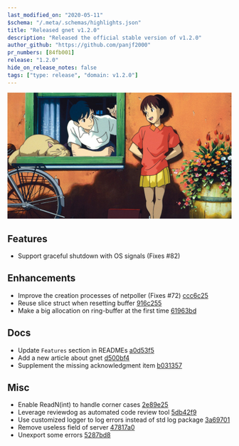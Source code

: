 ```yaml
---
last_modified_on: "2020-05-11"
$schema: "/.meta/.schemas/highlights.json"
title: "Released gnet v1.2.0"
description: "Released the official stable version of v1.2.0"
author_github: "https://github.com/panjf2000"
pr_numbers: [84fb001]
release: "1.2.0"
hide_on_release_notes: false
tags: ["type: release", "domain: v1.2.0"]
---
```


![](/img/gnet-v1-2-0.jpg)

## Features

- Support graceful shutdown with OS signals (Fixes #82)

## Enhancements

- Improve the creation processes of netpoller (Fixes #72) [ccc6c25](https://github.com/panjf2000/gnet/commit/ccc6c25923404195e7fba960d6cdfb57d3a7cea4)
- Reuse slice struct when resetting buffer [916c255](https://github.com/panjf2000/gnet/commit/916c255de373b3ff73eaa10cb1f0bacc2c1b6e3f)
- Make a big allocation on ring-buffer at the first time [61963bd](https://github.com/panjf2000/gnet/commit/61963bd439beba73ef29c74b9870442c867e192a)

## Docs

- Update `Features` section in READMEs [a0d53f5](https://github.com/panjf2000/gnet/commit/a0d53f5061405901e17df4fa9760633edd9f1d98)
- Add a new article about gnet [d500bf4](https://github.com/panjf2000/gnet/commit/d500bf449f7808df210ff859014387a833c2f9f2)
- Supplement the missing acknowledgment item [b031357](https://github.com/panjf2000/gnet/commit/b031357ed623f630048a9222229e76c05cb7e6ef)

## Misc

- Enable ReadN(int) to handle corner cases [2e89e25](https://github.com/panjf2000/gnet/commit/2e89e255fd636371c0671542387e807bcd18a496)
- Leverage reviewdog as automated code review tool [5db42f9](https://github.com/panjf2000/gnet/commit/5db42f9413a7f17b6e6d8383f0e9c7c6dbf3a9d7)
- Use customized logger to log errors instead of std log package [3a69701](https://github.com/panjf2000/gnet/commit/3a697014af6c6a61828147d2def1f7a543e149b6)
- Remove useless field of server [47817a0](https://github.com/panjf2000/gnet/commit/47817a0b7098443d141e8857cbfc4d30f13b3965)
- Unexport some errors [5287bd8](https://github.com/panjf2000/gnet/commit/5287bd8bde31bbcdfc482810479cd6c773afdeeb)